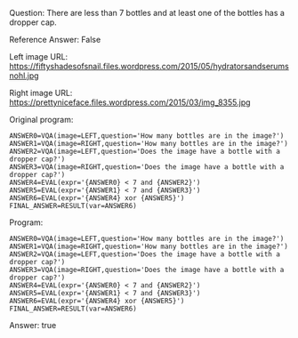 Question: There are less than 7 bottles and at least one of the bottles has a dropper cap.

Reference Answer: False

Left image URL: https://fiftyshadesofsnail.files.wordpress.com/2015/05/hydratorsandserumsnohl.jpg

Right image URL: https://prettyniceface.files.wordpress.com/2015/03/img_8355.jpg

Original program:

```
ANSWER0=VQA(image=LEFT,question='How many bottles are in the image?')
ANSWER1=VQA(image=RIGHT,question='How many bottles are in the image?')
ANSWER2=VQA(image=LEFT,question='Does the image have a bottle with a dropper cap?')
ANSWER3=VQA(image=RIGHT,question='Does the image have a bottle with a dropper cap?')
ANSWER4=EVAL(expr='{ANSWER0} < 7 and {ANSWER2}')
ANSWER5=EVAL(expr='{ANSWER1} < 7 and {ANSWER3}')
ANSWER6=EVAL(expr='{ANSWER4} xor {ANSWER5}')
FINAL_ANSWER=RESULT(var=ANSWER6)
```
Program:

```
ANSWER0=VQA(image=LEFT,question='How many bottles are in the image?')
ANSWER1=VQA(image=RIGHT,question='How many bottles are in the image?')
ANSWER2=VQA(image=LEFT,question='Does the image have a bottle with a dropper cap?')
ANSWER3=VQA(image=RIGHT,question='Does the image have a bottle with a dropper cap?')
ANSWER4=EVAL(expr='{ANSWER0} < 7 and {ANSWER2}')
ANSWER5=EVAL(expr='{ANSWER1} < 7 and {ANSWER3}')
ANSWER6=EVAL(expr='{ANSWER4} xor {ANSWER5}')
FINAL_ANSWER=RESULT(var=ANSWER6)
```
Answer: true

